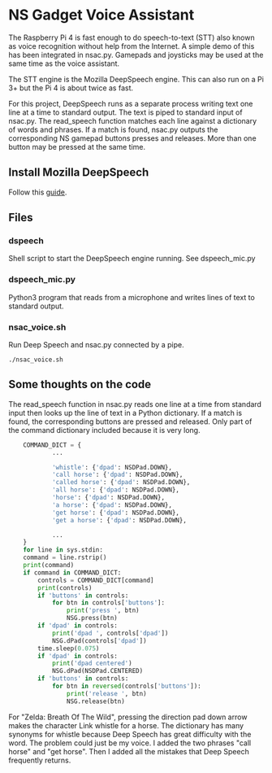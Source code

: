 # NS Gadget Voice Assistant

The Raspberry Pi 4 is fast enough to do speech-to-text (STT) also known
as voice recognition without help from the Internet. A simple demo of this
has been integrated in nsac.py. Gamepads and joysticks may be used at the
same time as the voice assistant.

The STT engine is the Mozilla DeepSpeech engine. This can also run on a
Pi 3+ but the Pi 4 is about twice as fast.

For this project, DeepSpeech runs as a separate process writing text one
line at a time to standard output. The text is piped to standard input of
nsac.py. The read_speech function matches each line against a dictionary
of words and phrases. If a match is found, nsac.py outputs the corresponding
NS gamepad buttons presses and releases. More than one button may be pressed
at the same time.

## Install Mozilla DeepSpeech

Follow this [guide](https://github.com/touchgadget/DeepSpeech).

## Files

### dspeech

Shell script to start the DeepSpeech engine running. See dspeech_mic.py

### dspeech_mic.py

Python3 program that reads from a microphone and writes lines of text to
standard output.

### nsac_voice.sh

Run Deep Speech and nsac.py connected by a pipe.

```
./nsac_voice.sh
```

## Some thoughts on the code

The read_speech function in nsac.py reads one line at a time from standard
input then looks up the line of text in a Python dictionary. If a match is
found, the corresponding buttons are pressed and released. Only part of the
command dictionary included because it is very long.


```python
    COMMAND_DICT = {
            ...

            'whistle': {'dpad': NSDPad.DOWN},
            'call horse': {'dpad': NSDPad.DOWN},
            'called horse': {'dpad': NSDPad.DOWN},
            'all horse': {'dpad': NSDPad.DOWN},
            'horse': {'dpad': NSDPad.DOWN},
            'a horse': {'dpad': NSDPad.DOWN},
            'get horse': {'dpad': NSDPad.DOWN},
            'get a horse': {'dpad': NSDPad.DOWN},

            ...
    }
    for line in sys.stdin:
    command = line.rstrip()
    print(command)
    if command in COMMAND_DICT:
        controls = COMMAND_DICT[command]
        print(controls)
        if 'buttons' in controls:
            for btn in controls['buttons']:
                print('press ', btn)
                NSG.press(btn)
        if 'dpad' in controls:
            print('dpad ', controls['dpad'])
            NSG.dPad(controls['dpad'])
        time.sleep(0.075)
        if 'dpad' in controls:
            print('dpad centered')
            NSG.dPad(NSDPad.CENTERED)
        if 'buttons' in controls:
            for btn in reversed(controls['buttons']):
                print('release ', btn)
                NSG.release(btn)
```

For "Zelda: Breath Of The Wild", pressing the direction pad down arrow makes
the character Link whistle for a horse. The dictionary has many synonyms for
whistle because Deep Speech has great difficulty with the word. The problem
could just be my voice. I added the two phrases "call horse" and "get horse".
Then I added all the mistakes that Deep Speech frequently returns.
